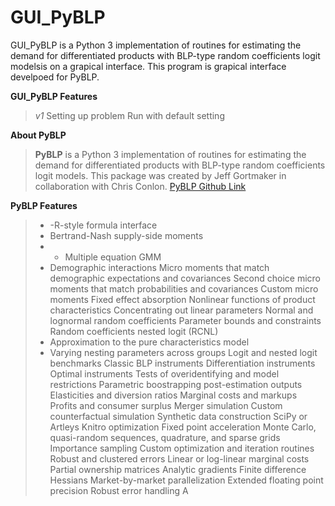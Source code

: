 # GUI_PyBLP

GUI_PyBLP is a Python 3 implementation of routines for estimating the demand for differentiated products with BLP-type random coefficients logit modelsis on a grapical interface. This program is grapical interface develpoed for PyBLP.

**GUI_PyBLP Features**
>*v1*
> Setting up problem
> Run with default setting

**About PyBLP** 
> **PyBLP** is a Python 3 implementation of routines for estimating the demand for differentiated products with BLP-type random coefficients logit models. This package was created by Jeff Gortmaker in collaboration with Chris Conlon.
> [PyBLP Github Link](https://github.com/jeffgortmaker/pyblp/blob/master/README.rst)

**PyBLP Features** 
> - -R-style formula interface
> - Bertrand-Nash supply-side moments
> - - Multiple equation GMM
> - Demographic interactions
> Micro moments that match demographic expectations and covariances
> Second choice micro moments that match probabilities and covariances
> Custom micro moments
> Fixed effect absorption
> Nonlinear functions of product characteristics
> Concentrating out linear parameters
> Normal and lognormal random coefficients
> Parameter bounds and constraints
> Random coefficients nested logit (RCNL)
> - Approximation to the pure characteristics model
> - Varying nesting parameters across groups
> Logit and nested logit benchmarks
> Classic BLP instruments
> Differentiation instruments
> Optimal instruments
> Tests of overidentifying and model restrictions
> Parametric boostrapping post-estimation outputs
> Elasticities and diversion ratios
> Marginal costs and markups
> Profits and consumer surplus
> Merger simulation
> Custom counterfactual simulation
> Synthetic data construction
> SciPy or Artleys Knitro optimization
> Fixed point acceleration
> Monte Carlo, quasi-random sequences, quadrature, and sparse grids
> Importance sampling
> Custom optimization and iteration routines
> Robust and clustered errors
> Linear or log-linear marginal costs
> Partial ownership matrices
> Analytic gradients
> Finite difference Hessians
> Market-by-market parallelization
> Extended floating point precision
> Robust error handling
A
